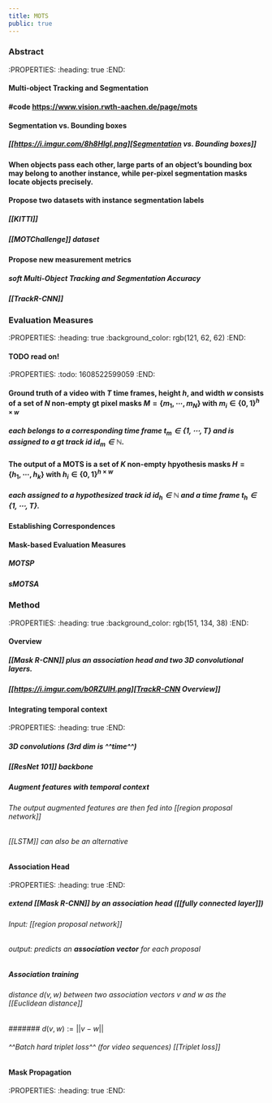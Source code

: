 ```yaml
---
title: MOTS
public: true
---
```


### Abstract
:PROPERTIES:
:heading: true
:END:
#### Multi-object Tracking and Segmentation
#### #code https://www.vision.rwth-aachen.de/page/mots
#### Segmentation vs. Bounding boxes
##### [[https://i.imgur.com/8h8HIgI.png][Segmentation vs. Bounding boxes]]
#### When objects pass each other, large parts of an object’s bounding box may belong to another instance, while per-pixel segmentation masks locate objects precisely.
#### Propose two datasets with instance segmentation labels
##### [[KITTI]]
##### [[MOTChallenge]] dataset
#### Propose new measurement metrics
##### soft Multi-Object Tracking and Segmentation Accuracy
##### [[TrackR-CNN]]
### Evaluation Measures
:PROPERTIES:
:heading: true
:background_color: rgb(121, 62, 62)
:END:
#### TODO  read on!
:PROPERTIES:
:todo: 1608522599059
:END:
#### Ground truth of a video with $T$ time frames, height $h$, and width $w$ consists of a set of $N$ non-empty gt pixel masks $M=\{m_1,\cdots, m_N\}$ with $m_i\in{\{0,1\}^{h\times w}}$
##### each belongs to a corresponding time frame $t_m \in{\{1,\cdots, T\}}$ and is assigned to a gt track id $\text{id}_m \in {\mathbb{N}}$.
#### The output of a MOTS is a set of $K$ non-empty hpyothesis masks $H=\{h_1,\cdots, h_k\}$ with $h_i\in{\{0,1\}^{h\times w}}$
##### each assigned to a hypothesized track id $\text{id}_h \in {\mathbb{N}}$ and a time frame $t_h \in {\{1,\cdots, T\}}$.
#### Establishing Correspondences
#### Mask-based Evaluation Measures
##### MOTSP
##### sMOTSA
### Method
:PROPERTIES:
:heading: true
:background_color: rgb(151, 134, 38)
:END:
#### Overview
##### [[Mask R-CNN]] plus an association head and two 3D convolutional layers.
##### [[https://i.imgur.com/b0RZUlH.png][TrackR-CNN Overview]]
#### Integrating temporal context
:PROPERTIES:
:heading: true
:END:
##### 3D convolutions (3rd dim is ^^time^^)
##### [[ResNet 101]] backbone
##### Augment features with temporal context
###### The output augmented features are then fed into [[region proposal network]]
###### [[LSTM]] can also be an alternative
#### Association Head
:PROPERTIES:
:heading: true
:END:
##### extend [[Mask R-CNN]] by an association head ([[fully connected layer]])
###### Input: [[region proposal network]]
###### output: predicts an **association vector** for each proposal
##### Association training
###### distance $d(v,w)$ between two association vectors $v$ and $w$ as the [[Euclidean distance]]
####### $d(v,w):=||v-w||$
###### ^^Batch hard triplet loss^^ (for video sequences) [[Triplet loss]]
######
#### Mask Propagation
:PROPERTIES:
:heading: true
:END: